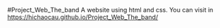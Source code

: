 #Project_Web_The_band
A website using html and css. You can visit in https://hichaocau.github.io/Project_Web_The_band/
